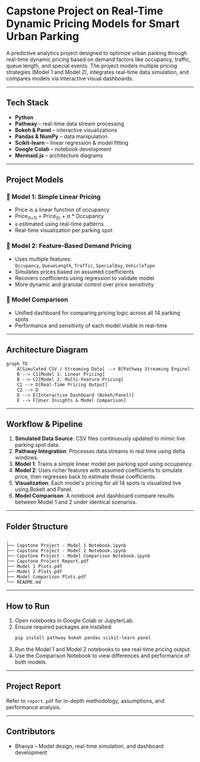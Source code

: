 
# Capstone Project on Real-Time Dynamic Pricing Models for Smart Urban Parking

A predictive analytics project designed to optimize urban parking through real-time dynamic pricing based on demand factors like occupancy, traffic, queue length, and special events. The project models multiple pricing strategies (Model 1 and Model 2), integrates real-time data simulation, and compares models via interactive visual dashboards.

---

## Tech Stack

- **Python**
- **Pathway** – real-time data stream processing
- **Bokeh & Panel** – interactive visualizations
- **Pandas & NumPy** – data manipulation
- **Scikit-learn** – linear regression & model fitting
- **Google Colab** – notebook development
- **Mermaid.js** – architecture diagrams

---

## Project Models

### 🔹 Model 1: Simple Linear Pricing
- Price is a linear function of occupancy
- Price<sub>(t+1)</sub> = Price<sub>(t)</sub> + α * Occupancy
- `α` estimated using real-time patterns 
- Real-time visualization per parking spot

### 🔹 Model 2: Feature-Based Demand Pricing
- Uses multiple features:  
  `Occupancy`, `QueueLength`, `Traffic`, `SpecialDay`, `VehicleType`
- Simulates prices based on assumed coefficients
- Recovers coefficients using regression to validate model
- More dynamic and granular control over price sensitivity

### 🔹 Model Comparison
- Unified dashboard for comparing pricing logic across all 14 parking spots
- Performance and sensitivity of each model visible in real-time

---

## Architecture Diagram

```mermaid
graph TD
    A[Simulated CSV / Streaming Data] --> B[Pathway Streaming Engine]
    B --> C1[Model 1: Linear Pricing]
    B --> C2[Model 2: Multi-Feature Pricing]
    C1 --> D[Real-Time Pricing Output]
    C2 --> D
    D --> E[Interactive Dashboard (Bokeh/Panel)]
    E --> F[User Insights & Model Comparison]
```

---

## Workflow & Pipeline

1. **Simulated Data Source**: CSV files continuously updated to mimic live parking spot data.
2. **Pathway Integration**: Processes data streams in real time using delta windows.
3. **Model 1**: Trains a simple linear model per parking spot using occupancy.
4. **Model 2**: Uses richer features with assumed coefficients to simulate price, then regresses back to estimate those coefficients.
5. **Visualization**: Each model's pricing for all 14 spots is visualized live using Bokeh and Panel.
6. **Model Comparison**: A notebook and dashboard compare results between Model 1 and 2 under identical scenarios.

---

## Folder Structure

```
.
├── Capstone Project - Model 1 Notebook.ipynb
├── Capstone Project - Model 2 Notebook.ipynb
├── Capstone Project - Model Comparison Notebook.ipynb
├── Capstone Project Report.pdf
├── Model 1 Plots.pdf
├── Model 2 Plots.pdf
├── Model Comparison Plots.pdf
└── README.md
```

---

## How to Run

1. Open notebooks in Google Colab or JupyterLab.
2. Ensure required packages are installed:
   ```bash
   pip install pathway bokeh pandas scikit-learn panel
   ```
3. Run the Model 1 and Model 2 notebooks to see real-time pricing output.
4. Use the Comparison Notebook to view differences and performance of both models.

---

## Project Report

Refer to `report.pdf` for in-depth methodology, assumptions, and performance analysis.

---

## Contributors

- Bhavya – Model design, real-time simulation, and dashboard development
